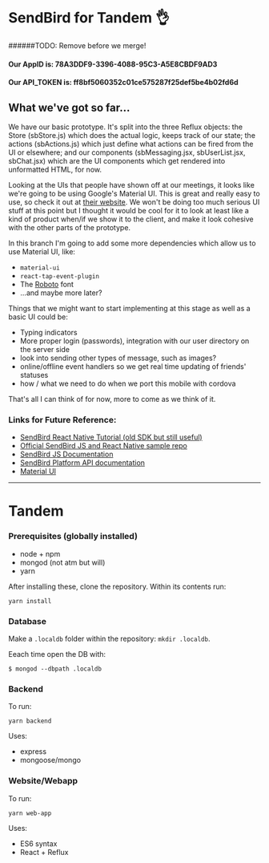 # SendBird for Tandem 👌
######TODO: Remove before we merge!

#### Our AppID is: 78A3DDF9-3396-4088-95C3-A5E8CBDF9AD3
#### Our API_TOKEN is: ff8bf5060352c01ce575287f25def5be4b02fd6d

## What we've got so far...

We have our basic prototype. It's split into the three Reflux objects: the Store (sbStore.js) which does the actual logic, keeps track of our state; the actions (sbActions.js) which just define what actions can be fired from the UI or elsewhere; and our components (sbMessaging.jsx, sbUserList.jsx, sbChat.jsx) which are the UI components which get rendered into unformatted HTML, for now.

Looking at the UIs that people have shown off at our meetings, it looks like we're going to be using Google's Material UI. This is great and really easy to use, so check it out at [their website](http://www.material-ui.com/). We won't be doing too much serious UI stuff at this point but I thought it would be cool for it to look at least like a kind of product when/if we show it to the client, and make it look cohesive with the other parts of the prototype.

In this branch I'm going to add some more dependencies which allow us to use Material UI, like:

- ````material-ui````
- ````react-tap-event-plugin````
- The [Roboto](https://fonts.google.com/?selection.family=Roboto:300,400,500) font
- ...and maybe more later?

Things that we might want to start implementing at this stage as well as a basic UI could be:

- Typing indicators
- More proper login (passwords), integration with our user directory on the server side
- look into sending other types of message, such as images?
- online/offline event handlers so we get real time updating of friends' statuses
- how / what we need to do when we port this mobile with cordova

That's all I can think of for now, more to come as we think of it.

### Links for Future Reference:

- [SendBird React Native Tutorial (old SDK but still useful)](https://blog.sendbird.com/tutorial-build-a-messaging-app-using-react-native/)
- [Official SendBird JS and React Native sample repo](https://github.com/smilefam/SendBird-Javascript)
- [SendBird JS Documentation](https://docs.sendbird.com/javascript)
- [SendBird Platform API documentation](https://docs.sendbird.com/platform)
- [Material UI](http://www.material-ui.com/)

---

# Tandem

### Prerequisites (globally installed)

 - node + npm
 - mongod (not atm but will)
 - yarn

After installing these, clone the repository. Within its contents run:
```
yarn install
```

### Database
Make a `.localdb` folder within the repository: `mkdir .localdb`.

Eeach time open the DB with:
```
$ mongod --dbpath .localdb
```

### Backend

To run:
```
yarn backend
```

Uses:

- express
- mongoose/mongo

### Website/Webapp

To run:
```
yarn web-app
```

Uses:

- ES6 syntax
- React + Reflux
